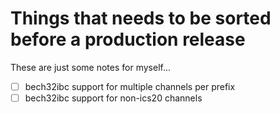 # Things that needs to be sorted before a production release

These are just some notes for myself...

- [ ] bech32ibc support for multiple channels per prefix
- [ ] bech32ibc support for non-ics20 channels